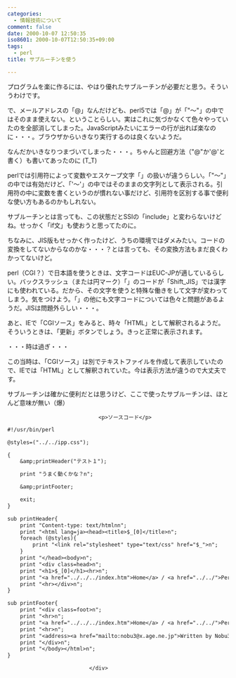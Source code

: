 ```yaml
---
categories:
  - 情報技術について
comment: false
date: 2000-10-07 12:50:35
iso8601: 2000-10-07T12:50:35+09:00
tags:
  - perl
title: サブルーチンを使う

---
```


<div class="entry-body">
                                 <p>プログラムを楽に作るには、やはり優れたサブルーチンが必要だと思う。そういうわけです。 </p>

<p>で、メールアドレスの「@」なんだけども、perl5では「@」が「"〜"」の中ではそのまま使えない。ということらしい。実はこれに気づかなくて色々やっていたのを全部消してしまった。JavaScriptみたいにエラーの行が出れば楽なのに・・・。ブラウザからいきなり実行するのは良くないようだ。 </p>

<p>なんだかいきなりつまづいてしまった・・・。ちゃんと回避方法（"@"か'@'と書く）も書いてあったのに (T_T) </p>

<p>perlでは引用符によって変数やエスケープ文字「」の扱いが違うらしい。「"〜"」の中では有効だけど、「'〜'」の中ではそのままの文字列として表示される。引用符の中に変数を書くというのが慣れない事だけど、引用符を区別する事で便利な使い方もあるのかもしれない。 </p>

<p>サブルーチンとは言っても、この状態だとSSIの「include」と変わらないけどね。せっかく「if文」も使おうと思ってたのに。 </p>

<p>ちなみに、JIS版もせっかく作ったけど、うちの環境ではダメみたい。コードの変換をしてないからなのかな・・・？とは言っても、その変換方法もまだ良くわかってないけど。 </p>

<p>perl（CGI？）で日本語を使うときは、文字コードはEUC-JPが適しているらしい。バックスラッシュ（または円マーク）「」のコードが「Shift_JIS」では漢字にも使われている。だから、その文字を使うと特殊な働きをして文字が変わってしまう。気をつけよう。「」の他にも文字コードについては色々と問題があるようだ。JISは問題外らしい・・・。 </p>

<p>あと、IEで「CGIソース」をみると、時々「HTML」として解釈されるようだ。そういうときは、「更新」ボタンでしょう。きっと正常に表示されます。 </p>

<p>・・・時は過ぎ・・・ </p>

<p>この当時は、「CGIソース」は別でテキストファイルを作成して表示していたので、IEでは「HTML」として解釈されていた。今は表示方法が違うので大丈夫です。 </p>

<p>サブルーチンは確かに便利だとは思うけど、ここで使ったサブルーチンは、ほとんど意味が無い（爆）</p>
                              
                                 <p>ソースコード</p>

```default
#!/usr/bin/perl

@styles=("../../ipp.css");

{
    &amp;printHeader("テスト１");

    print "うまく動くかな？n";

    &amp;printFooter;

    exit;
}

sub printHeader{
    print "Content-type: text/htmlnn";
    print "<html lang=ja><head><title>$_[0]</title>n";
    foreach (@styles){
        print "<link rel="stylesheet" type="text/css" href="$_">n";
    }
    print "</head><body>n";
    print "<div class=head>n";
    print "<h1>$_[0]</h1><hr>n";
    print "<a href="../../../index.htm">Home</a> / <a href="../../">Perl</a> / <a href="../">TestCGI Index</a>n";
    print "<hr></div>n";
}

sub printFooter{
    print "<div class=foot>n";
    print "<hr>n";
    print "<a href="../../../index.htm">Home</a> / <a href="../../">Perl</a> / <a href="../">TestCGI Index</a>n";
    print "<hr>n";
    print "<address><a href="mailto:nobu3@x.age.ne.jp">Written by Nobu3</a></address>n";
    print "</div>n";
    print "</body></html>n";
}
```
                              </div>
    	